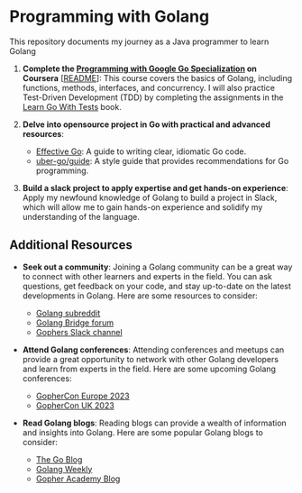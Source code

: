 # Programming with Golang

This repository documents my journey as a Java programmer to learn Golang

1. **Complete the [Programming with Google Go Specialization](https://www.coursera.org/specializations/google-golang) on Coursera** [[README](https://github.com/meowpunch/programming-with-golang/blob/main/Programming%20with%20Google%20Go%20Specialization/README.md)]: This course covers the basics of Golang, including functions, methods, interfaces, and concurrency. I will also practice Test-Driven Development (TDD) by completing the assignments in the [Learn Go With Tests](https://quii.gitbook.io/learn-go-with-tests/) book.

2. **Delve into opensource project in Go with practical and advanced resources**:

   - [Effective Go](https://go.dev/doc/effective_go): A guide to writing clear, idiomatic Go code.
   - [uber-go/guide](https://github.com/uber-go/guide/blob/master/style.md): A style guide that provides recommendations for Go programming.
   
3. **Build a slack project to apply expertise and get hands-on experience**: Apply my newfound knowledge of Golang to build a project in Slack, which will allow me to gain hands-on experience and solidify my understanding of the language.

## Additional Resources

- **Seek out a community**: Joining a Golang community can be a great way to connect with other learners and experts in the field. You can ask questions, get feedback on your code, and stay up-to-date on the latest developments in Golang. Here are some resources to consider:
   
   - [Golang subreddit](https://www.reddit.com/r/golang/)
   - [Golang Bridge forum](https://forum.golangbridge.org/)
   - [Gophers Slack channel](https://invite.slack.golangbridge.org/)

- **Attend Golang conferences**: Attending conferences and meetups can provide a great opportunity to network with other Golang developers and learn from experts in the field. Here are some upcoming Golang conferences:

   - [GopherCon Europe 2023](https://gophercon.org/europe2023/)
   - [GopherCon UK 2023](https://www.gophercon.co.uk/)

- **Read Golang blogs**: Reading blogs can provide a wealth of information and insights into Golang. Here are some popular Golang blogs to consider:

   - [The Go Blog](https://blog.golang.org/)
   - [Golang Weekly](https://golangweekly.com/)
   - [Gopher Academy Blog](https://blog.gopheracademy.com/)
